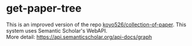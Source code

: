 # get-paper-tree
This is an improved version of the repo [koyo526/collection-of-paper](https://github.com/Koyo526/collection-of-papers). 
This system uses Semantic Scholar's WebAPI.
<br>More detail: https://api.semanticscholar.org/api-docs/graph



